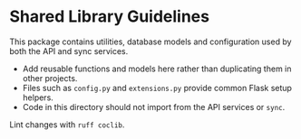 # Shared Library Guidelines

This package contains utilities, database models and configuration used by both the API and sync services.

- Add reusable functions and models here rather than duplicating them in other projects.
- Files such as `config.py` and `extensions.py` provide common Flask setup helpers.
- Code in this directory should not import from the API services or `sync`.

Lint changes with `ruff coclib`.
